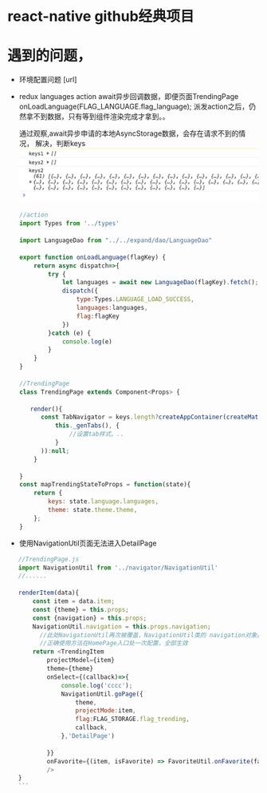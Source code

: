 # react-native github经典项目

# 遇到的问题，
* 环境配置问题 [url]
* redux languages action await异步回调数据，即便页面TrendingPage  onLoadLanguage(FLAG_LANGUAGE.flag_language); 派发action之后，仍然拿不到数据，只有等到组件渲染完成才拿到。。
  
  通过观察,await异步申请的本地AsyncStorage数据，会存在请求不到的情况， 解决，判断keys
  ![avatar](./img/aw.jpg)
  
  
  ``` javascript
  //action 
  import Types from '../types'
  
  import LanguageDao from "../../expand/dao/LanguageDao"
  
  export function onLoadLanguage(flagKey) {
      return async dispatch=>{
          try {
              let languages = await new LanguageDao(flagKey).fetch();
              dispatch({
                  type:Types.LANGUAGE_LOAD_SUCCESS,
                  languages:languages,
                  flag:flagKey
              })
          }catch (e) {
              console.log(e)
          }
      }
  }
  
  //TrendingPage
  class TrendingPage extends Component<Props> {
    
     render(){
        const TabNavigator = keys.length?createAppContainer(createMaterialTopTabNavigator(
            this._genTabs(), {
                //设置tab样式。..
            }
        )):null;
      }
     
  }
  const mapTrendingStateToProps = function(state){
      return {
          keys: state.language.languages,
          theme: state.theme.theme,
      };
  }
  ```
* 使用NavigationUtil页面无法进入DetailPage 
 ``` javascript
    //TrendingPage.js 
    import NavigationUtil from '../navigator/NavigationUtil'
    //......
   
    renderItem(data){
        const item = data.item;
        const {theme} = this.props;
        const {navigation} = this.props;
        NavigationUtil.navigation = this.props.navigation; 
          //此处NavigationUtil再次被覆盖，NavigationUtil类的 navigation对象出现异常。
          //正确使用方法在HomePage入口处一次配置，全部生效
        return <TrendingItem
            projectModel={item}
            theme={theme}
            onSelect={(callback)=>{
                console.log('cccc');
                NavigationUtil.goPage({
                    theme,
                    projectMode:item,
                    flag:FLAG_STORAGE.flag_trending,
                    callback,
                },'DetailPage')

            }}
            onFavorite={(item, isFavorite) => FavoriteUtil.onFavorite(favoriteDao, item, isFavorite, FLAG_STORAGE.flag_trending)}
            />
    }
    ```